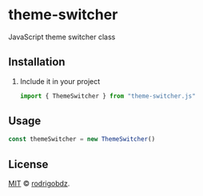 # theme-switcher
JavaScript theme switcher class


## Installation

1. Include it in your project

   ```js
   import { ThemeSwitcher } from "theme-switcher.js" 
   ```

## Usage

   ```js
   const themeSwitcher = new ThemeSwitcher()
   ```


## License

[MIT](LICENSE) © [rodrigobdz](https://github.com/rodrigobdz).

